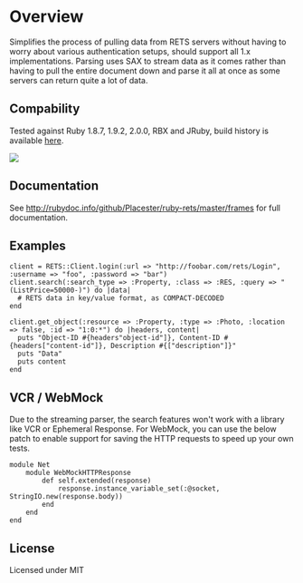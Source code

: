 Overview
===
Simplifies the process of pulling data from RETS servers without having to worry about various authentication setups, should support all 1.x implementations. Parsing uses SAX to stream data as it comes rather than having to pull the entire document down and parse it all at once as some servers can return quite a lot of data.

Compability
-
Tested against Ruby 1.8.7, 1.9.2, 2.0.0, RBX and JRuby, build history is available [here](http://travis-ci.org/Placester/ruby-rets).

<img src="https://secure.travis-ci.org/Placester/ruby-rets.png?branch=master&.png"/>

Documentation
-
See http://rubydoc.info/github/Placester/ruby-rets/master/frames for full documentation.

Examples
-

    client = RETS::Client.login(:url => "http://foobar.com/rets/Login", :username => "foo", :password => "bar")
    client.search(:search_type => :Property, :class => :RES, :query => "(ListPrice=50000-)") do |data|
      # RETS data in key/value format, as COMPACT-DECODED
    end

    client.get_object(:resource => :Property, :type => :Photo, :location => false, :id => "1:0:*") do |headers, content|
      puts "Object-ID #{headers"object-id"]}, Content-ID #{headers["content-id"]}, Description #{["description"]}"
      puts "Data"
      puts content
    end

VCR / WebMock
-
Due to the streaming parser, the search features won't work with a library like VCR or Ephemeral Response. For WebMock, you can use the below patch to enable support for saving the HTTP requests to speed up your own tests.

    module Net
        module WebMockHTTPResponse
            def self.extended(response)
                response.instance_variable_set(:@socket, StringIO.new(response.body))
            end
        end
    end

License
-
Licensed under MIT
